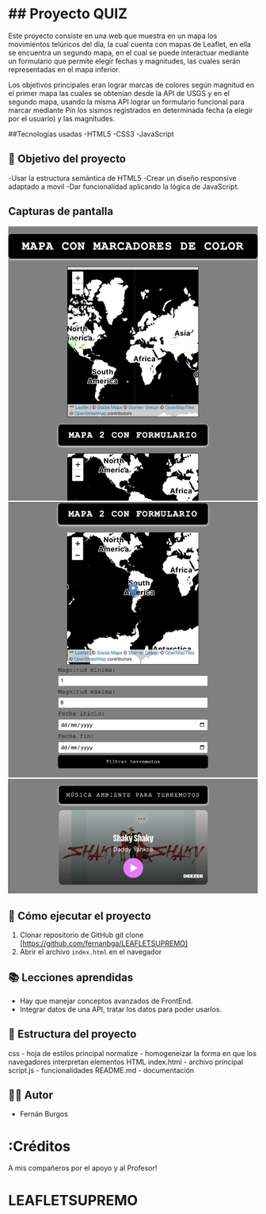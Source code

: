 # ## Proyecto QUIZ
Este proyecto consiste en una web que muestra en un mapa los movimientos telúricos del día, la cual cuenta con mapas de Leaflet, en ella se encuentra un segundo mapa, en el cual se puede interactuar mediante un formulario que permite elegir fechas y magnitudes, las cuales serán representadas en el mapa inferior.

Los objetivos principales eran lograr marcas de colores según magnitud en el primer mapa las cuales se obtenían desde la API de USGS y en el segundo mapa, usando la misma API lograr un formulario funcional para marcar mediante Pin los sismos registrados en determinada fecha (a elegir por el usuario) y las magnitudes.

##Tecnologías usadas
-HTML5
-CSS3
-JavaScript

## :dart: Objetivo del proyecto
-Usar la estructura semántica de HTML5
-Crear un diseño responsive adaptado a movil
-Dar funcionalidad aplicando la lógica de JavaScript.

## Capturas de pantalla
<img src="./assets/captura1.png" alt="Captura1">
<img src="./assets/captura2.png" alt="Captura2">
<img src="./assets/captura3.png" alt="Captura3">

## :rocket: Cómo ejecutar el proyecto
1. Clonar repositorio de GitHub
git clone [https://github.com/fernanbga/LEAFLETSUPREMO]
2. Abrir el archivo `index.html` en el navegador

## :books: Lecciones aprendidas
- Hay que manejar conceptos avanzados de FrontEnd.
- Integrar datos de una API, tratar los datos para poder usarlos.


## :open_file_folder: Estructura del proyecto
css - hoja de estilos principal
normalize - homogeneizar la forma en que los navegadores interpretan elementos HTML
index.html - archivo principal
script.js - funcionalidades
README.md - documentación
## :technologist: Autor
- Fernán Burgos
# :Créditos
A mis compañeros por el apoyo y al Profesor!
# LEAFLETSUPREMO